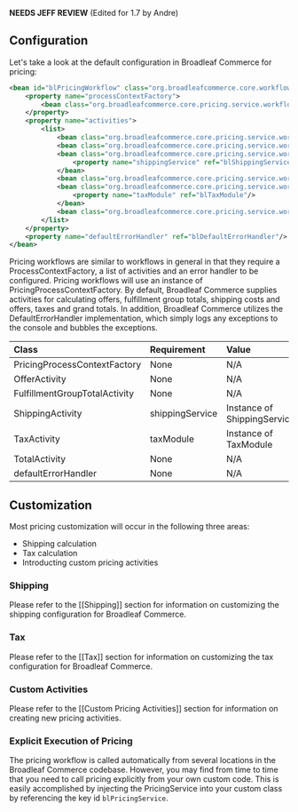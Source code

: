 **NEEDS JEFF REVIEW** (Edited for 1.7 by Andre)

## Configuration

Let's take a look at the default configuration in Broadleaf Commerce for pricing:

```xml
<bean id="blPricingWorkflow" class="org.broadleafcommerce.core.workflow.SequenceProcessor">
    <property name="processContextFactory">
        <bean class="org.broadleafcommerce.core.pricing.service.workflow.PricingProcessContextFactory"/>
    </property>
    <property name="activities">
        <list>
            <bean class="org.broadleafcommerce.core.pricing.service.workflow.OfferActivity"/>
            <bean class="org.broadleafcommerce.core.pricing.service.workflow.FulfillmentGroupTotalActivity"/>
            <bean class="org.broadleafcommerce.core.pricing.service.workflow.ShippingActivity">
                <property name="shippingService" ref="blShippingService"/>
            </bean>
            <bean class="org.broadleafcommerce.core.pricing.service.workflow.ShippingOfferActivity"/>
            <bean class="org.broadleafcommerce.core.pricing.service.workflow.TaxActivity">
                <property name="taxModule" ref="blTaxModule"/>
            </bean>
            <bean class="org.broadleafcommerce.core.pricing.service.workflow.TotalActivity"/>
        </list>
    </property>
    <property name="defaultErrorHandler" ref="blDefaultErrorHandler"/>
</bean>
```

Pricing workflows are similar to workflows in general in that they require a ProcessContextFactory, a list of activities and an error handler to be configured. Pricing workflows will use an instance of PricingProcessContextFactory. By default, Broadleaf Commerce supplies activities for calculating offers, fulfillment group totals, shipping costs and offers, taxes and grand totals. In addition, Broadleaf Commerce utilizes the DefaultErrorHandler implementation, which simply logs any exceptions to the console and bubbles the exceptions.

| Class                         | Requirement     | Value                       |
| :---------------------------- | :-------------- | :-------------------------- |
| PricingProcessContextFactory  | None            | N/A                         |
| OfferActivity                 | None            | N/A                         |
| FulfillmentGroupTotalActivity | None            | N/A                         |
| ShippingActivity              | shippingService | Instance of ShippingService |
| TaxActivity                   | taxModule       | Instance of TaxModule       |
| TotalActivity                 | None            | N/A                         |
| defaultErrorHandler           | None            | N/A                         |

## Customization

Most pricing customization will occur in the following three areas:

- Shipping calculation
- Tax calculation
- Introducting custom pricing activities

### Shipping

Please refer to the [[Shipping]] section for information on customizing the shipping configuration for Broadleaf Commerce.

### Tax

Please refer to the [[Tax]] section for information on customizing the tax configuration for Broadleaf Commerce.

### Custom Activities

Please refer to the [[Custom Pricing Activities]] section for information on creating new pricing activities.

### Explicit Execution of Pricing

The pricing workflow is called automatically from several locations in the Broadleaf Commerce codebase. However, you may find from time to time that you need to call pricing explicitly from your own custom code. This is easily accomplished by injecting the PricingService into your custom class by referencing the key id `blPricingService`.



